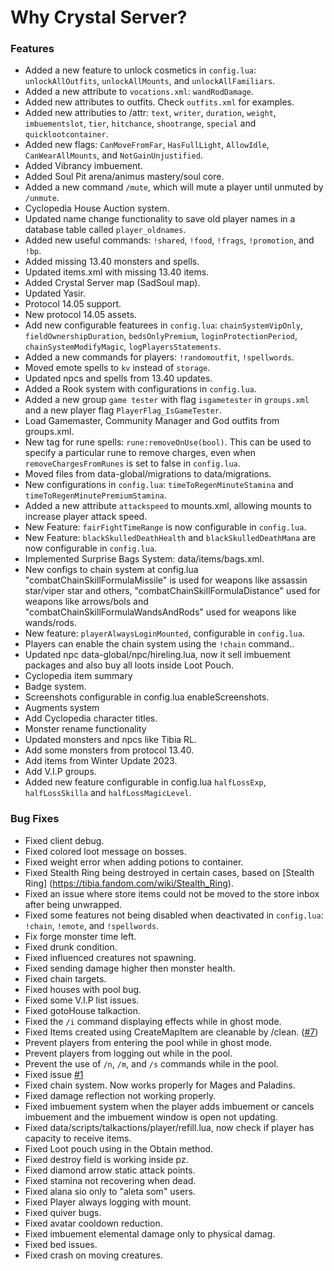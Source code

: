 # Why Crystal Server?

### Features

- Added a new feature to unlock cosmetics in `config.lua`: `unlockAllOutfits`, `unlockAllMounts`, and `unlockAllFamiliars`.
- Added a new attribute to `vocations.xml`: `wandRodDamage`.
- Added new attributes to outfits. Check `outfits.xml` for examples.
- Added new attributies to /attr: `text`, `writer`, `duration`, `weight`, `imbuementslot`, `tier`, `hitchance`, `shootrange`, `special` and `quicklootcontainer`.
- Added new flags: `CanMoveFromFar`, `HasFullLight`, `AllowIdle`, `CanWearAllMounts`, and `NotGainUnjustified`.
- Added Vibrancy imbuement.
- Added Soul Pit arena/animus mastery/soul core.
- Added a new command `/mute`, which will mute a player until unmuted by `/unmute`.
- Cyclopedia House Auction system.
- Updated name change functionality to save old player names in a database table called `player_oldnames`.
- Added new useful commands: `!shared`, `!food`, `!frags`, `!promotion`, and `!bp`.
- Added missing 13.40 monsters and spells.
- Updated items.xml with missing 13.40 items.
- Added Crystal Server map (SadSoul map).
- Updated Yasir.
- Protocol 14.05 support.
- New protocol 14.05 assets.
- Add new configurable featurees in `config.lua`:  `chainSystemVipOnly`, `fieldOwnershipDuration`, `bedsOnlyPremium`, `loginProtectionPeriod`, `chainSystemModifyMagic`, `logPlayersStatements`.
- Added a new commands for players: `!randomoutfit`, `!spellwords`.
- Moved emote spells to `kv` instead of `storage`.
- Updated npcs and spells from 13.40 updates.
- Added a Rook system with configurations in `config.lua`.
- Added a new group `game tester` with flag `isgametester` in `groups.xml` and a new player flag `PlayerFlag_IsGameTester`.
- Load Gamemaster, Community Manager and God outfits from groups.xml.
- New tag for rune spells: `rune:removeOnUse(bool)`. This can be used to specify a particular rune to remove charges, even when `removeChargesFromRunes` is set to false in `config.lua`.
- Moved files from data-global/migrations to data/migrations.
- New configurations in `config.lua`: `timeToRegenMinuteStamina` and `timeToRegenMinutePremiumStamina`.
- Added a new attribute `attackspeed` to mounts.xml, allowing mounts to increase player attack speed.
- New Feature: `fairFightTimeRange` is now configurable in `config.lua`.
- New Feature: `blackSkulledDeathHealth` and `blackSkulledDeathMana` are now configurable in `config.lua`.
- Implemented Surprise Bags System: data/items/bags.xml.
- New configs to chain system at config.lua "combatChainSkillFormulaMissile" is used for weapons like assassin star/viper star and others, "combatChainSkillFormulaDistance" used for weapons like arrows/bols and "combatChainSkillFormulaWandsAndRods" used for weapons like wands/rods.
- New feature: `playerAlwaysLoginMounted`, configurable in `config.lua`.
- Players can enable the chain system using the `!chain` command..
- Updated npc data-global/npc/hireling.lua, now it sell imbuement packages and also buy all loots inside Loot Pouch.
- Cyclopedia item summary
- Badge system.
- Screenshots configurable in config.lua enableScreenshots.
- Augments system
- Add Cyclopedia character titles.
- Monster rename functionality
- Updated monsters and npcs like Tibia RL.
- Add some monsters from protocol 13.40.
- Add items from Winter Update 2023.
- Add V.I.P groups.
- Added new feature configurable in config.lua `halfLossExp`, `halfLossSkilla` and `halfLossMagicLevel`.

### Bug Fixes

- Fixed client debug.
- Fixed colored loot message on bosses.
- Fixed weight error when adding potions to container.
- Fixed Stealth Ring being destroyed in certain cases, based on [Stealth Ring] (https://tibia.fandom.com/wiki/Stealth_Ring).
- Fixed an issue where store items could not be moved to the store inbox after being unwrapped.
- Fixed some features not being disabled when deactivated in `config.lua`: `!chain`, `!emote`, and `!spellwords`.
- Fix forge monster time left.
- Fixed drunk condition.
- Fixed influenced creatures not spawning.
- Fixed sending damage higher then monster health.
- Fixed chain targets.
- Fixed houses with pool bug.
- Fixed some V.I.P list issues.
- Fixed gotoHouse talkaction.
- Fixed the `/i` command displaying effects while in ghost mode.
- Fixed Items created using CreateMapItem are cleanable by /clean. ([#7](https://github.com/jprzimba/crystalserver/issues/7))
- Prevent players from entering the pool while in ghost mode.
- Prevent players from logging out while in the pool.
- Prevent the use of `/n`, `/m`, and `/s` commands while in the pool.
- Fixed issue [#1](https://github.com/jprzimba/crystalserver/issues/1)
- Fixed chain system. Now works properly for Mages and Paladins.
- Fixed damage reflection not working properly.
- Fixed imbuement system when the player adds imbuement or cancels imbuement and the imbuement window is open not updating.
- Fixed data/scripts/talkactions/player/refill.lua, now check if player has capacity to receive items.
- Fixed Loot pouch using in the Obtain method.
- Fixed destroy field is working inside pz.
- Fixed diamond arrow static attack points.
- Fixed stamina not recovering when dead.
- Fixed alana sio only to "aleta som" users.
- Fixed Player always logging with mount.
- Fixed quiver bugs.
- Fixed avatar cooldown reduction.
- Fixed imbuement elemental damage only to physical damag.
- Fixed bed issues.
- Fixed crash on moving creatures.
